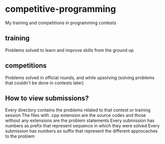 # competitive-programming
My training and competitions in programming contests

## training
Problems solved to learn and improve skills from the ground up

## competitions
Problems solved in official rounds, and while upsolving (solving problems that couldn't be done in contests later)

## How to view submissions?
Every directory contains the problems related to that contest or training session
The files with .cpp extension are the source codes and those without any extensions are the problem statements
Every submission has numbers as prefix that represent sequence in which they were solved
Every submission has numbers as suffix that represent the different approcaches to the problem
